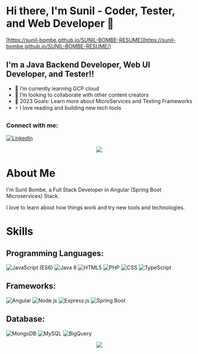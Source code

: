 # Hi there, I'm Sunil - Coder, Tester, and Web Developer 👋 
[https://sunil-bombe.github.io/SUNIL-BOMBE-RESUME](https://sunil-bombe.github.io/SUNIL-BOMBE-RESUME/)

## I'm a Java Backend Developer, Web UI Developer, and Tester!!

- 🌱 I’m currently learning GCP cloud
- 👯 I’m looking to collaborate with other content creators
- 🥅 2023 Goals: Learn more about MicroServices and Testing Frameworks
- ⚡ I love reading and building new tech tools

### Connect with me:
[![LinkedIn](https://img.shields.io/badge/LinkedIn-Connect-blue)](https://www.linkedin.com/in/sunil-bombe-5276b026a/)

<p align="center">
    <img src="https://github-readme-stats.vercel.app/api?username=sunil-bombe&show_icons=true&count_private=true&theme=dark"/>
</p>

# About Me

I'm Sunil Bombe, a Full Stack Developer in Angular (Spring Boot Microservices) Stack.

I love to learn about how things work and try new tools and technologies.

# Skills
## Programming Languages:

![JavaScript (ES6)](https://img.shields.io/badge/JavaScript%20(ES6)-brightgreen)
![Java 8](https://img.shields.io/badge/Java%208-brightgreen)
![HTML5](https://img.shields.io/badge/HTML5-brightgreen)
![PHP](https://img.shields.io/badge/PHP-brightgreen)
![CSS](https://img.shields.io/badge/CSS-brightgreen)
![TypeScript](https://img.shields.io/badge/Type%20Script-brightgreen)

## Frameworks:

![Angular](https://img.shields.io/badge/Angular-red)
![Node.js](https://img.shields.io/badge/Node.js-green)
![Express.js](https://img.shields.io/badge/Express.js-yellow)
![Spring Boot](https://img.shields.io/badge/Spring%20Boot-blue)

## Database:

![MongoDB](https://img.shields.io/badge/MongoDB-brightgreen)
![MySQL](https://img.shields.io/badge/MySQL-blue)
![BigQuery](https://img.shields.io/badge/BigQuery-blue)

<p align="center">
    <img src="https://github-readme-stats.vercel.app/api/top-langs/?username=sunil-bombe&layout=compact&theme=vision-friendly-dark&show_icons=true" />
</p>
